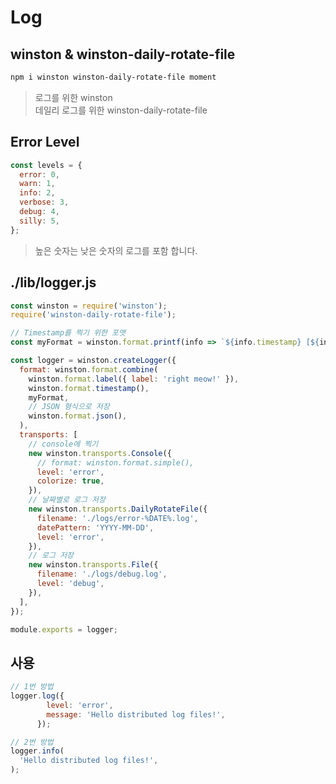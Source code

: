 # Log

## winston & winston-daily-rotate-file
```bash
npm i winston winston-daily-rotate-file moment
```
> 로그를 위한 winston<br>
> 데일리 로그를 위한 winston-daily-rotate-file<br>

## Error Level
```javascript
const levels = {
  error: 0,
  warn: 1,
  info: 2,
  verbose: 3,
  debug: 4,
  silly: 5,
};
```
> 높은 숫자는 낮은 숫자의 로그를 포함 합니다.

## ./lib/logger.js
```javascript
const winston = require('winston');
require('winston-daily-rotate-file');

// Timestamp를 찍기 위한 포맷
const myFormat = winston.format.printf(info => `${info.timestamp} [${info.label}] ${info.level}: ${info.message}`);

const logger = winston.createLogger({
  format: winston.format.combine(
    winston.format.label({ label: 'right meow!' }),
    winston.format.timestamp(),
    myFormat,
    // JSON 형식으로 저장
    winston.format.json(),
  ),
  transports: [
    // console에 찍기
    new winston.transports.Console({
      // format: winston.format.simple(),
      level: 'error',
      colorize: true,
    }),
    // 날짜별로 로그 저장
    new winston.transports.DailyRotateFile({
      filename: './logs/error-%DATE%.log',
      datePattern: 'YYYY-MM-DD',
      level: 'error',
    }),
    // 로그 저장
    new winston.transports.File({
      filename: './logs/debug.log',
      level: 'debug',
    }),
  ],
});

module.exports = logger;

```

## 사용
```javascript
// 1번 방법
logger.log({
        level: 'error',
        message: 'Hello distributed log files!',
      });

// 2번 방법
logger.info(
  'Hello distributed log files!',
);
```